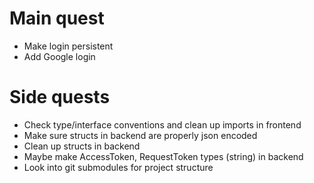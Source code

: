 # Main quest

- Make login persistent
- Add Google login

# Side quests

- Check type/interface conventions and clean up imports in frontend
- Make sure structs in backend are properly json encoded
- Clean up structs in backend
- Maybe make AccessToken, RequestToken types (string) in backend
- Look into git submodules for project structure
